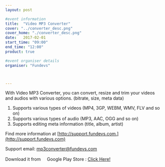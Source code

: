 ```yaml
---
layout: post

#event information
title:  "Video MP3 Converter"
cover: "../converter_desc.png"
cover_home: "./converter_desc.png"
date:   2017-02-01
start_time: "09:00"
end_time: "12:00"
product: true

#event organiser details
organiser: "Fundevs"



---
```


With Video MP3 Converter, you can convert, resize and trim your videos and audios with various options. (bitrate, size, meta data)
1. Supports various types of videos (MP4, 3GP, WEBM, WMV, FLV and so on)
2. Supports various types of audio (MP3, AAC, OGG and so on)
3. Supports editing meta information (title, album, artist)

Find more information at [http://support.fundevs.com.](http://support.fundevs.com)

Support email: [mp3converter@fundevs.com](mailto:mp3converter@fundevs.com)

Download it from <img src="https://www.gstatic.com/android/market_images/web/favicon_v2.ico" width="16px" height="16px" />Google Play Store : [Click Here!](https://play.google.com/store/apps/details?id=com.fundevs.app.mediaconverter)
